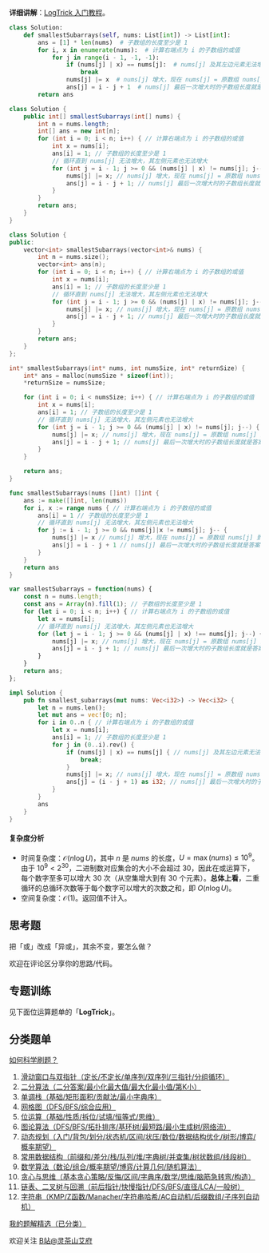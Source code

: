 **详细讲解**：[LogTrick 入门教程](https://zhuanlan.zhihu.com/p/1933215367158830792)。

```py [sol-Python3]
class Solution:
    def smallestSubarrays(self, nums: List[int]) -> List[int]:
        ans = [1] * len(nums)  # 子数组的长度至少是 1
        for i, x in enumerate(nums):  # 计算右端点为 i 的子数组的或值
            for j in range(i - 1, -1, -1):
                if (nums[j] | x) == nums[j]:  # nums[j] 及其左边元素无法增大
                    break
                nums[j] |= x  # nums[j] 增大，现在 nums[j] = 原数组 nums[j] 到 nums[i] 的或值
                ans[j] = i - j + 1  # nums[j] 最后一次增大时的子数组长度就是答案
        return ans
```

```java [sol-Java]
class Solution {
    public int[] smallestSubarrays(int[] nums) {
        int n = nums.length;
        int[] ans = new int[n];
        for (int i = 0; i < n; i++) { // 计算右端点为 i 的子数组的或值
            int x = nums[i];
            ans[i] = 1; // 子数组的长度至少是 1
            // 循环直到 nums[j] 无法增大，其左侧元素也无法增大
            for (int j = i - 1; j >= 0 && (nums[j] | x) != nums[j]; j--) {
                nums[j] |= x; // nums[j] 增大，现在 nums[j] = 原数组 nums[j] 到 nums[i] 的或值
                ans[j] = i - j + 1; // nums[j] 最后一次增大时的子数组长度就是答案
            }
        }
        return ans;
    }
}
```

```cpp [sol-C++]
class Solution {
public:
    vector<int> smallestSubarrays(vector<int>& nums) {
        int n = nums.size();
        vector<int> ans(n);
        for (int i = 0; i < n; i++) { // 计算右端点为 i 的子数组的或值
            int x = nums[i];
            ans[i] = 1; // 子数组的长度至少是 1
            // 循环直到 nums[j] 无法增大，其左侧元素也无法增大
            for (int j = i - 1; j >= 0 && (nums[j] | x) != nums[j]; j--) {
                nums[j] |= x; // nums[j] 增大，现在 nums[j] = 原数组 nums[j] 到 nums[i] 的或值
                ans[j] = i - j + 1; // nums[j] 最后一次增大时的子数组长度就是答案
            }
        }
        return ans;
    }
};
```

```c [sol-C]
int* smallestSubarrays(int* nums, int numsSize, int* returnSize) {
    int* ans = malloc(numsSize * sizeof(int));
    *returnSize = numsSize;

    for (int i = 0; i < numsSize; i++) { // 计算右端点为 i 的子数组的或值
        int x = nums[i];
        ans[i] = 1; // 子数组的长度至少是 1
        // 循环直到 nums[j] 无法增大，其左侧元素也无法增大
        for (int j = i - 1; j >= 0 && (nums[j] | x) != nums[j]; j--) {
            nums[j] |= x; // nums[j] 增大，现在 nums[j] = 原数组 nums[j] 到 nums[i] 的或值
            ans[j] = i - j + 1; // nums[j] 最后一次增大时的子数组长度就是答案
        }
    }

    return ans;
}
```

```go [sol-Go]
func smallestSubarrays(nums []int) []int {
	ans := make([]int, len(nums))
	for i, x := range nums { // 计算右端点为 i 的子数组的或值
		ans[i] = 1 // 子数组的长度至少是 1
		// 循环直到 nums[j] 无法增大，其左侧元素也无法增大
		for j := i - 1; j >= 0 && nums[j]|x != nums[j]; j-- {
			nums[j] |= x // nums[j] 增大，现在 nums[j] = 原数组 nums[j] 到 nums[i] 的或值
			ans[j] = i - j + 1 // nums[j] 最后一次增大时的子数组长度就是答案
		}
	}
	return ans
}
```

```js [sol-JavaScript]
var smallestSubarrays = function(nums) {
    const n = nums.length;
    const ans = Array(n).fill(1); // 子数组的长度至少是 1
    for (let i = 0; i < n; i++) { // 计算右端点为 i 的子数组的或值
        let x = nums[i];
        // 循环直到 nums[j] 无法增大，其左侧元素也无法增大
        for (let j = i - 1; j >= 0 && (nums[j] | x) !== nums[j]; j--) {
            nums[j] |= x; // nums[j] 增大，现在 nums[j] = 原数组 nums[j] 到 nums[i] 的或值
            ans[j] = i - j + 1; // nums[j] 最后一次增大时的子数组长度就是答案
        }
    }
    return ans;
};
```

```rust [sol-Rust]
impl Solution {
    pub fn smallest_subarrays(mut nums: Vec<i32>) -> Vec<i32> {
        let n = nums.len();
        let mut ans = vec![0; n];
        for i in 0..n { // 计算右端点为 i 的子数组的或值
            let x = nums[i];
            ans[i] = 1; // 子数组的长度至少是 1
            for j in (0..i).rev() {
                if (nums[j] | x) == nums[j] { // nums[j] 及其左边元素无法增大
                    break;
                }
                nums[j] |= x; // nums[j] 增大，现在 nums[j] = 原数组 nums[j] 到 nums[i] 的或值
                ans[j] = (i - j + 1) as i32; // nums[j] 最后一次增大时的子数组长度就是答案
            }
        }
        ans
    }
}
```

#### 复杂度分析

- 时间复杂度：$\mathcal{O}(n\log U)$，其中 $n$ 是 $\textit{nums}$ 的长度，$U=\max(\textit{nums})\le 10^9$。由于 $10^9<2^{30}$，二进制数对应集合的大小不会超过 $30$，因此在或运算下，每个数字至多可以增大 $30$ 次（从空集增大到有 $30$ 个元素）。**总体上看**，二重循环的总循环次数等于每个数字可以增大的次数之和，即 $O(n\log U)$。
- 空间复杂度：$\mathcal{O}(1)$。返回值不计入。

## 思考题

把「或」改成「异或」，其余不变，要怎么做？

欢迎在评论区分享你的思路/代码。

## 专题训练

见下面位运算题单的「**LogTrick**」。

## 分类题单

[如何科学刷题？](https://leetcode.cn/circle/discuss/RvFUtj/)

1. [滑动窗口与双指针（定长/不定长/单序列/双序列/三指针/分组循环）](https://leetcode.cn/circle/discuss/0viNMK/)
2. [二分算法（二分答案/最小化最大值/最大化最小值/第K小）](https://leetcode.cn/circle/discuss/SqopEo/)
3. [单调栈（基础/矩形面积/贡献法/最小字典序）](https://leetcode.cn/circle/discuss/9oZFK9/)
4. [网格图（DFS/BFS/综合应用）](https://leetcode.cn/circle/discuss/YiXPXW/)
5. [位运算（基础/性质/拆位/试填/恒等式/思维）](https://leetcode.cn/circle/discuss/dHn9Vk/)
6. [图论算法（DFS/BFS/拓扑排序/基环树/最短路/最小生成树/网络流）](https://leetcode.cn/circle/discuss/01LUak/)
7. [动态规划（入门/背包/划分/状态机/区间/状压/数位/数据结构优化/树形/博弈/概率期望）](https://leetcode.cn/circle/discuss/tXLS3i/)
8. [常用数据结构（前缀和/差分/栈/队列/堆/字典树/并查集/树状数组/线段树）](https://leetcode.cn/circle/discuss/mOr1u6/)
9. [数学算法（数论/组合/概率期望/博弈/计算几何/随机算法）](https://leetcode.cn/circle/discuss/IYT3ss/)
10. [贪心与思维（基本贪心策略/反悔/区间/字典序/数学/思维/脑筋急转弯/构造）](https://leetcode.cn/circle/discuss/g6KTKL/)
11. [链表、二叉树与回溯（前后指针/快慢指针/DFS/BFS/直径/LCA/一般树）](https://leetcode.cn/circle/discuss/K0n2gO/)
12. [字符串（KMP/Z函数/Manacher/字符串哈希/AC自动机/后缀数组/子序列自动机）](https://leetcode.cn/circle/discuss/SJFwQI/)

[我的题解精选（已分类）](https://github.com/EndlessCheng/codeforces-go/blob/master/leetcode/SOLUTIONS.md)

欢迎关注 [B站@灵茶山艾府](https://space.bilibili.com/206214)
